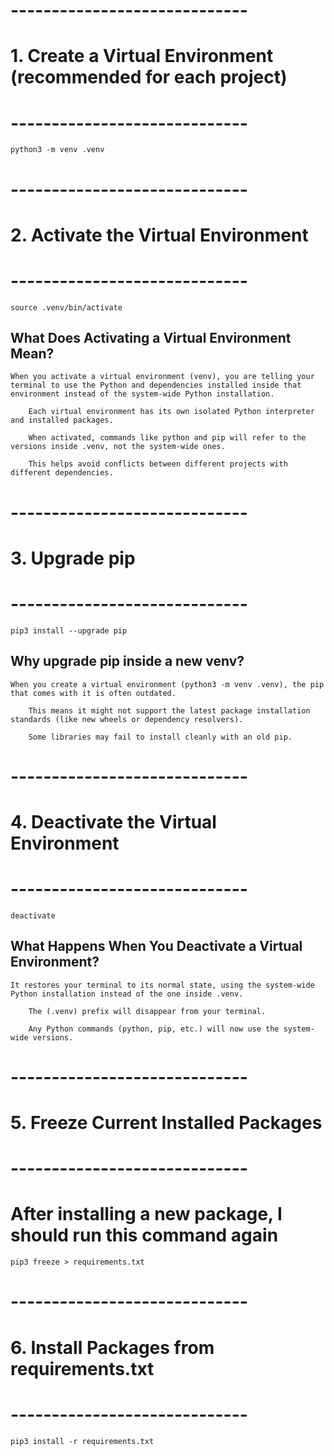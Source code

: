 # -----------------------------
# 1. Create a Virtual Environment (recommended for each project)
# -----------------------------
`python3 -m venv .venv`


# -----------------------------
# 2. Activate the Virtual Environment
# -----------------------------
`source .venv/bin/activate`

## What Does Activating a Virtual Environment Mean?
    When you activate a virtual environment (venv), you are telling your terminal to use the Python and dependencies installed inside that environment instead of the system-wide Python installation.

        Each virtual environment has its own isolated Python interpreter and installed packages.

        When activated, commands like python and pip will refer to the versions inside .venv, not the system-wide ones.

        This helps avoid conflicts between different projects with different dependencies.

# -----------------------------
# 3. Upgrade pip
# -----------------------------
`pip3 install --upgrade pip`

## Why upgrade pip inside a new venv?
    When you create a virtual environment (python3 -m venv .venv), the pip that comes with it is often outdated.

        This means it might not support the latest package installation standards (like new wheels or dependency resolvers).

        Some libraries may fail to install cleanly with an old pip.


# -----------------------------
# 4. Deactivate the Virtual Environment
# -----------------------------
`deactivate`

## What Happens When You Deactivate a Virtual Environment?
    It restores your terminal to its normal state, using the system-wide Python installation instead of the one inside .venv.

        The (.venv) prefix will disappear from your terminal.

        Any Python commands (python, pip, etc.) will now use the system-wide versions.


# -----------------------------
# 5. Freeze Current Installed Packages
# -----------------------------
# After installing a new package, I should run this command again
`pip3 freeze > requirements.txt`


# -----------------------------
# 6. Install Packages from requirements.txt
# -----------------------------
`pip3 install -r requirements.txt`
